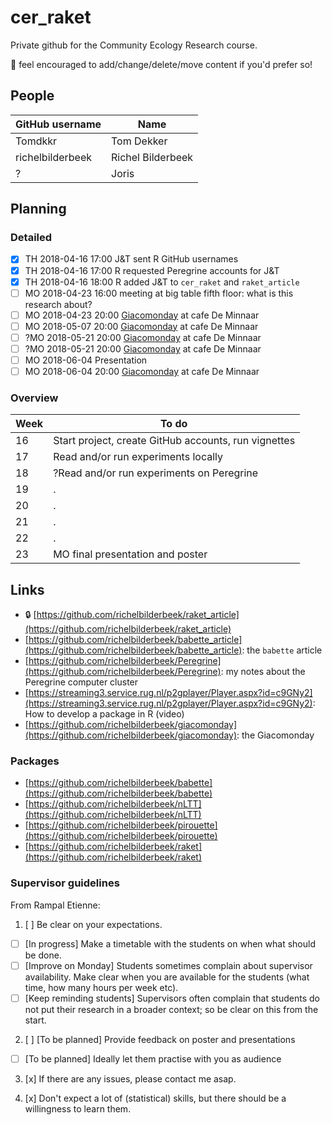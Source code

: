 # cer_raket

Private github for the Community Ecology Research course.

:mega: feel encouraged to add/change/delete/move content if you'd prefer so!


## People

GitHub username|Name
---|---
Tomdkkr|Tom Dekker
richelbilderbeek|Richel Bilderbeek
?|Joris

## Planning

### Detailed

 * [x] TH 2018-04-16 17:00 J&T sent R GitHub usernames
 * [x] TH 2018-04-16 17:00 R requested Peregrine accounts for J&T
 * [x] TH 2018-04-16 18:00 R added J&T to `cer_raket` and `raket_article` 
 * [ ] MO 2018-04-23 16:00 meeting at big table fifth floor: what is this research about?
 * [ ] MO 2018-04-23 20:00 [Giacomonday](https://github.com/richelbilderbeek/giacomonday) at cafe De Minnaar
 * [ ] MO 2018-05-07 20:00 [Giacomonday](https://github.com/richelbilderbeek/giacomonday) at cafe De Minnaar
 * [ ] ?MO 2018-05-21 20:00 [Giacomonday](https://github.com/richelbilderbeek/giacomonday) at cafe De Minnaar
 * [ ] ?MO 2018-05-21 20:00 [Giacomonday](https://github.com/richelbilderbeek/giacomonday) at cafe De Minnaar
 * [ ] MO 2018-06-04 Presentation
 * [ ] MO 2018-06-04 20:00 [Giacomonday](https://github.com/richelbilderbeek/giacomonday) at cafe De Minnaar

### Overview

Week|To do
---|---
16|Start project, create GitHub accounts, run vignettes
17|Read and/or run experiments locally
18|?Read and/or run experiments on Peregrine
19|.
20|.
21|.
22|.
23|MO final presentation and poster

## Links

 *  :lock: [https://github.com/richelbilderbeek/raket_article](https://github.com/richelbilderbeek/raket_article)
 * [https://github.com/richelbilderbeek/babette_article](https://github.com/richelbilderbeek/babette_article): the `babette` article
 * [https://github.com/richelbilderbeek/Peregrine](https://github.com/richelbilderbeek/Peregrine): my notes about the Peregrine computer cluster
 * [https://streaming3.service.rug.nl/p2gplayer/Player.aspx?id=c9GNy2](https://streaming3.service.rug.nl/p2gplayer/Player.aspx?id=c9GNy2): How to develop a package in R (video)
 * [https://github.com/richelbilderbeek/giacomonday](https://github.com/richelbilderbeek/giacomonday): the Giacomonday

### Packages

 * [https://github.com/richelbilderbeek/babette](https://github.com/richelbilderbeek/babette)
 * [https://github.com/richelbilderbeek/nLTT](https://github.com/richelbilderbeek/nLTT)
 * [https://github.com/richelbilderbeek/pirouette](https://github.com/richelbilderbeek/pirouette)
 * [https://github.com/richelbilderbeek/raket](https://github.com/richelbilderbeek/raket)


### Supervisor guidelines

From Rampal Etienne:

 1. [ ] Be clear on your expectations. 

   - [ ] [In progress] Make a timetable with the students on when what should be done.
   - [ ] [Improve on Monday] Students sometimes complain about supervisor availability. Make clear when you are available for the students (what time, how many hours per week etc).
   - [ ] [Keep reminding students] Supervisors often complain that students do not put their research in a broader context; so be clear on this from the start.
 
 2. [ ] [To be planned] Provide feedback on poster and presentations
 
   - [ ] [To be planned] Ideally let them practise with you as audience
 
 3. [x] If there are any issues, please contact me asap.
 
 4. [x] Don't expect a lot of (statistical) skills, but there should be a willingness to learn them.
